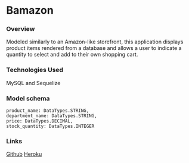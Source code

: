 # Bamazon

### Overview
Modeled similarly to an Amazon-like storefront, this application displays product items rendered from a database and allows a user to indicate a quantity to select and add to their own shopping cart. 

### Technologies Used
MySQL and Sequelize

### Model schema
```
product_name: DataTypes.STRING,
department_name: DataTypes.STRING,
price: DataTypes.DECIMAL,
stock_quantity: DataTypes.INTEGER
```

### Links
[Github](https://fyeh0.github.io/Bamazon/)
[Heroku]()